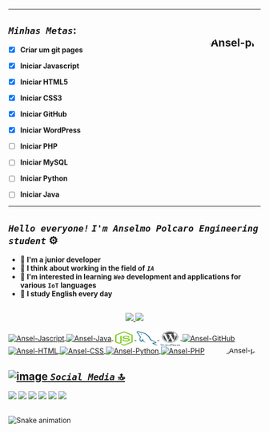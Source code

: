   ***
  ## **_`Minhas Metas`_**: <div><img align="right" alt="Ansel-pic" height="150" style="border-radius:50px;" src="https://user-images.githubusercontent.com/66381597/164872842-39e47a3b-b1ff-4cd9-a0e5-bb5d5ff11f00.jpg"></div>



- [x] **Criar um git pages**         
- [x] **Iniciar Javascript**
- [x] **Iniciar HTML5**
- [x] **Iniciar CSS3**
- [x] **Iniciar GitHub**
- [x] **Iniciar WordPress**
- [ ] **Iniciar PHP**
- [ ] **Iniciar MySQL**
- [ ] **Iniciar Python** 
- [ ] **Iniciar Java**


 ***
##  _`Hello everyone!`_  _`I'm Anselmo Polcaro Engineering student`_ ⚙️ 
- 🔭 **I'm a junior developer**
- 💬 **I think about working in the field of** **_`IA`_** 
- 🔗 **I'm interested in learning** _**`Web`**_ **development and applications for various** **`IoT`** **languages**
- 📓 **I study English every day**

##
<div align="center">
  <a href="https://github.com/polcaronet">
  <img height="150em" src="https://github-readme-stats.vercel.app/api?username=polcaronet&show_icons=true&theme=algolia&include_all_commits=true&count_private=true"/>
  <img height="150em" src="https://github-readme-stats.vercel.app/api/top-langs/?username=polcaronet&layout=compact&langs_count=7&theme=algolia"/>
</div>
<div style="display: inline_block"><br>
  <img align="center" alt="Ansel-Jascript" height="30" width="42" src="https://git.svarun.dev/devicons/devicon/raw/branch/master/icons/javascript/javascript-original.svg">
  <img align="center" alt="Ansel-Java" height="30" width="42" src="https://git.svarun.dev/devicons/devicon/raw/branch/master/icons/java/java-original.svg">
  <img align="center" alt="Ansel-Nodejs" height="30" width="42"                                              src="https://raw.githubusercontent.com/devicons/devicon/1119b9f84c0290e0f0b38982099a2bd027a48bf1/icons/nodejs/nodejs-original.svg">
  <img align="center" alt="Ansel-MySQL" height="30" width="42"   src="https://raw.githubusercontent.com/devicons/devicon/1119b9f84c0290e0f0b38982099a2bd027a48bf1/icons/mysql/mysql-original.svg">
  <img align="center" alt="Ansel-WorPress" height="30" width="42"  src="https://raw.githubusercontent.com/devicons/devicon/1119b9f84c0290e0f0b38982099a2bd027a48bf1/icons/wordpress/wordpress-original.svg">
  <img align="center" alt="Ansel-GitHub" height="30" width="42" src="https://git.svarun.dev/devicons/devicon/raw/branch/master/icons/github/github-original.svg">
  <img align="center" alt="Ansel-HTML" height="30" width="42" src="https://icongr.am/devicon/html5-original.svg?size=128&color=currentColor">
  <img align="center" alt="Ansel-CSS" height="30" width="42" src="https://git.svarun.dev/devicons/devicon/raw/branch/master/icons/css3/css3-original.svg">
  <img align="center" alt="Ansel-Python" height="30" width="42" src="https://git.svarun.dev/devicons/devicon/raw/branch/master/icons/python/python-original.svg">
  <img align="center" alt="Ansel-PHP" height="30" width="42" src="https://user-images.githubusercontent.com/66381597/165204589-3f8ba5d1-57a3-4b3b-bdbe-dcc61a3f2b9b.png">
  <img align="right" alt="Ansel-pic" height="150" style="border-radius:50px;" src="https://cdn.discordapp.com/attachments/886994429309780089/965712076007952394/Meu_avatar_github.png?width=676&height=676">
</div>
  
## ![image](https://user-images.githubusercontent.com/66381597/163893585-ec4a0c99-6901-4610-bc4f-a0bde0de172e.png) <span style="font-family: Arial, sans-serif">_`Social Media`_ 🔝</span> 
  <div> 
  <a href="https://www.linkedin.com/in/anselmo-polcaro-ribeiro-b2a570207" target="_blank"><img src="https://img.shields.io/badge/LinkedIn-0077B5?style=for-the-badge&logo=linkedin&logoColor=white" target="_blank"></a>
  <a href="https://www.instagram.com/polcaronet/" target="_blank"><img src="https://img.shields.io/badge/Instagram-E4405F?style=for-the-badge&logo=instagram&logoColor=white" target="_blank"></a>
    <a href="https://youtube.com/channel/UCidZ9rDQp3TYIrMV0I9ikvg" target="_blank"><img src="https://img.shields.io/badge/YouTube-FF0000?style=for-the-badge&logo=youtube&logoColor=white" target="_blank"></a>
  <a href="https://www.facebook.com/anselmo.polcaro/" target="_blank"><img src="https://img.shields.io/badge/Facebook-1877F2?style=for-the-badge&logo=facebook&logoColor=white" target="_blank"></a>
  <a href="https://medium.com/@polcaronet" target="_blank"><img src="https://img.shields.io/badge/Medium-12100E?style=for-the-badge&logo=medium&logoColor=white" target="_blank"></a>
    <a href="mailto:polcaronet@gmail.com"><img src="https://img.shields.io/badge/-Gmail-%23333?style=for-the-badge&logo=gmail&logoColor=white" target="_blank"></a></div>
     
 ##
       
![Snake animation](https://github.com/polcaronet/polcaronet/blob/output/github-contribution-grid-snake.svg)
</div>

